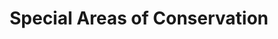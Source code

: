 ---
schema: default
title: Special Areas of Conservation
organization: South Ayrshire Council
notes: Special areas of conservation in Ayrshire
resources:

  - name: Special Areas of Conservation FEATURE LAYER
  - url: 
  - format: FEATURE LAYER

license: 
category:

  - boundaries

  - environment

  - conservation

  - planning


  - 

maintainer: Tim Wisniewski
maintainer_email: tim@timwis.com
---